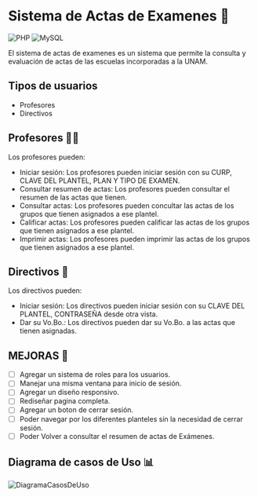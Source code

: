 # Sistema de Actas de Examenes 📝

![PHP](https://img.shields.io/badge/php-%23777BB4.svg?style=for-the-badge&logo=php&logoColor=white) ![MySQL](https://img.shields.io/badge/mysql-%2300f.svg?style=for-the-badge&logo=mysql&logoColor=white)

El sistema de actas de examenes es un sistema que permite la consulta y evaluación de actas de las escuelas incorporadas a la UNAM.

## Tipos de usuarios

- Profesores
- Directivos

## Profesores 👨‍🏫️

Los profesores pueden:

- Iniciar sesión: Los profesores pueden iniciar sesión con su CURP, CLAVE DEL PLANTEL, PLAN Y TIPO DE EXAMEN.
- Consultar resumen de actas: Los profesores pueden consultar el resumen de las actas que tienen.
- Consultar actas: Los profesores pueden concultar las actas de los grupos que tienen asignados a ese plantel.
- Calificar actas: Los profesores pueden calificar las actas de los grupos que tienen asignados a ese plantel.
- Imprimir actas: Los profesores pueden imprimir las actas de los grupos que tienen asignados a ese plantel.

## Directivos 👔

Los directivos pueden:

- Iniciar sesión: Los directivos pueden iniciar sesión con su CLAVE DEL PLANTEL, CONTRASEÑA desde otra vista.
- Dar su Vo.Bo.: Los directivos pueden dar su Vo.Bo. a las actas que tienen asignadas.

## MEJORAS 🔧

- [ ] Agregar un sistema de roles para los usuarios.
- [ ] Manejar una misma ventana para inicio de sesión.
- [ ] Agregar un diseño responsivo.
- [ ] Rediseñar pagina completa.
- [ ] Agregar un boton de cerrar sesión.
- [ ] Poder navegar por los diferentes planteles sin la necesidad de cerrar sesión.
- [ ] Poder Volver a consultar el resumen de actas de Exámenes.

## Diagrama de casos de Uso 📊

![DiagramaCasosDeUso](https://user-images.githubusercontent.com/41756950/205379533-532cc18b-8846-4914-89d8-0812e5061608.png)

